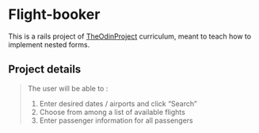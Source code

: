 # Flight-booker

This is a rails project of  [TheOdinProject](https://www.theodinproject.com/lessons/ruby-on-rails-flight-booker) curriculum, meant to teach how to implement nested forms.

## Project details

>The user will be able to :
>
> 1. Enter desired dates / airports and click “Search”
> 1. Choose from among a list of available flights
> 1. Enter passenger information for all passengers
